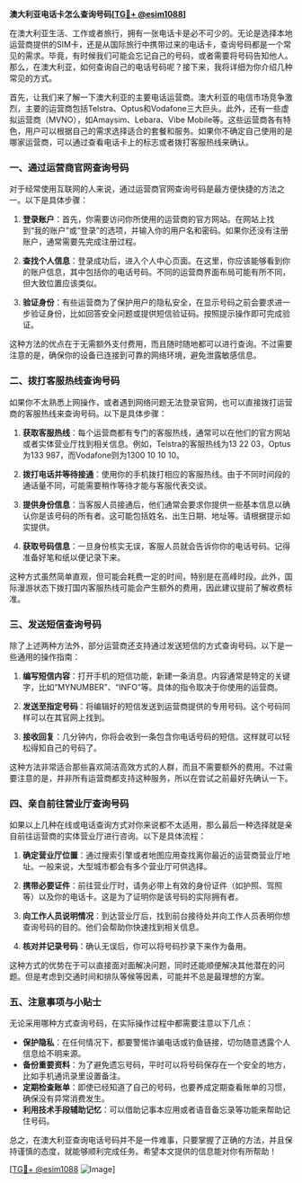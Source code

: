 **澳大利亚电话卡怎么查询号码[[TG💪+ @esim1088](https://t.me/s/esim1088)]**

在澳大利亚生活、工作或者旅行，拥有一张电话卡是必不可少的。无论是选择本地运营商提供的SIM卡，还是从国际旅行中携带过来的电话卡，查询号码都是一个常见的需求。毕竟，有时候我们可能会忘记自己的号码，或者需要将号码告知他人。那么，在澳大利亚，如何查询自己的电话号码呢？接下来，我将详细为你介绍几种常见的方式。

首先，让我们来了解一下澳大利亚的主要电话运营商。澳大利亚的电信市场竞争激烈，主要的运营商包括Telstra、Optus和Vodafone三大巨头。此外，还有一些虚拟运营商（MVNO），如Amaysim、Lebara、Vibe Mobile等。这些运营商各有特色，用户可以根据自己的需求选择适合的套餐和服务。如果你不确定自己使用的是哪家运营商，可以通过查看电话卡上的标志或者拨打客服热线来确认。

### **一、通过运营商官网查询号码**

对于经常使用互联网的人来说，通过运营商官网查询号码是最方便快捷的方法之一。以下是具体步骤：

1. **登录账户**：首先，你需要访问你所使用的运营商的官方网站。在网站上找到“我的账户”或“登录”的选项，并输入你的用户名和密码。如果你还没有注册账户，通常需要先完成注册过程。

2. **查找个人信息**：登录成功后，进入个人中心页面。在这里，你应该能够看到你的账户信息，其中包括你的电话号码。不同的运营商界面布局可能有所不同，但大致位置应该类似。

3. **验证身份**：有些运营商为了保护用户的隐私安全，在显示号码之前会要求进一步验证身份，比如回答安全问题或提供短信验证码。按照提示操作即可完成验证。

这种方法的优点在于无需额外支付费用，而且随时随地都可以进行查询。不过需要注意的是，确保你的设备已连接到可靠的网络环境，避免泄露敏感信息。

### **二、拨打客服热线查询号码**

如果你不太熟悉上网操作，或者遇到网络问题无法登录官网，也可以直接拨打运营商的客服热线来查询号码。以下是具体步骤：

1. **获取客服热线**：每个运营商都有专门的客服热线，通常可以在他们的官方网站或者实体营业厅找到相关信息。例如，Telstra的客服热线为13 22 03，Optus为133 987，而Vodafone则为1300 10 10 10。

2. **拨打电话并等待接通**：使用你的手机拨打相应的客服热线。由于不同时间段的通话量不同，可能需要稍作等待才能与客服代表交谈。

3. **提供身份信息**：当客服人员接通后，他们通常会要求你提供一些基本信息以确认你是该号码的所有者。这可能包括姓名、出生日期、地址等。请根据提示如实提供。

4. **获取号码信息**：一旦身份核实无误，客服人员就会告诉你你的电话号码。记得准备好笔和纸以便记录下来。

这种方式虽然简单直观，但可能会耗费一定的时间，特别是在高峰时段。此外，国际漫游状态下拨打国内客服热线可能会产生额外的费用，因此建议提前了解收费标准。

### **三、发送短信查询号码**

除了上述两种方法外，部分运营商还支持通过发送短信的方式查询号码。以下是一些通用的操作指南：

1. **编写短信内容**：打开手机的短信功能，新建一条消息。内容通常是特定的关键字，比如“MYNUMBER”、“INFO”等。具体的指令取决于你使用的运营商。

2. **发送至指定号码**：将编辑好的短信发送到运营商提供的专用号码。这个号码同样可以在其官网上找到。

3. **接收回复**：几分钟内，你将会收到一条包含你电话号码的短信。这样就可以轻松得知自己的号码了。

这种方法非常适合那些喜欢简洁高效方式的人群，而且不需要额外的费用。不过需要注意的是，并非所有运营商都支持这种服务，所以在尝试之前最好先确认一下。

### **四、亲自前往营业厅查询号码**

如果以上几种在线或电话查询方式对你来说都不太适用，那么最后一种选择就是亲自前往运营商的实体营业厅进行咨询。以下是具体流程：

1. **确定营业厅位置**：通过搜索引擎或者地图应用查找离你最近的运营商营业厅地址。一般来说，大型城市都会有多个营业厅可供选择。

2. **携带必要证件**：前往营业厅时，请务必带上有效的身份证件（如护照、驾照等）以及你的电话卡。这是为了证明你是该号码的实际拥有者。

3. **向工作人员说明情况**：到达营业厅后，找到前台接待处并向工作人员表明你想查询号码的目的。他们会帮助你快速找到相关信息。

4. **核对并记录号码**：确认无误后，你可以将号码抄录下来作为备用。

这种方式的优势在于可以直接面对面解决问题，同时还能顺便解决其他潜在的问题。但是考虑到交通时间和排队等候等因素，可能并不总是最理想的方案。

### **五、注意事项与小贴士**

无论采用哪种方式查询号码，在实际操作过程中都需要注意以下几点：

- **保护隐私**：在任何情况下，都要警惕诈骗电话或钓鱼链接，切勿随意透露个人信息给不明来源。
- **备份重要资料**：为了避免遗忘号码，平时可以将号码保存在一个安全的地方，比如手机通讯录里设置备注。
- **定期检查账单**：即使已经知道了自己的号码，也要养成定期查看账单的习惯，确保没有异常消费发生。
- **利用技术手段辅助记忆**：可以借助记事本应用或者语音备忘录等功能来帮助记住号码。

总之，在澳大利亚查询电话号码并不是一件难事，只要掌握了正确的方法，并且保持谨慎的态度，就能够顺利完成任务。希望本文提供的信息能对你有所帮助！

[[TG💪+ @esim1088](https://t.me/s/esim1088) ![Image](https://i.postimg.cc/4NQfJmqS/Snipaste-2025-05-13-00-14-12.png)]